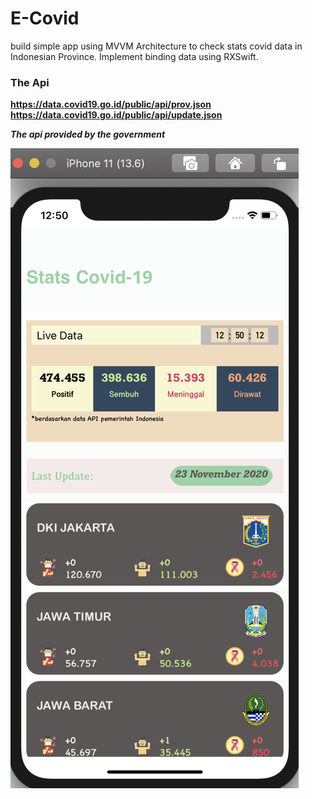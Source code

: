 # E-Covid

build simple app using MVVM Architecture to check stats covid data in Indonesian Province. Implement binding data using RXSwift. 

### The Api
**https://data.covid19.go.id/public/api/prov.json**
**https://data.covid19.go.id/public/api/update.json**

**_The api provided by the government_**

![image1](https://github.com/randyefan/E-Covid/blob/main/blob/image.png?raw=true)

